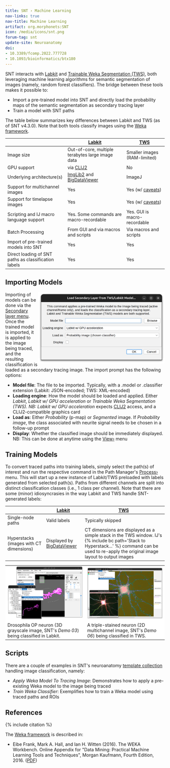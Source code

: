 ```yaml
---
title: SNT › Machine Learning
nav-links: true
nav-title: Machine Learning
artifact: org.morphonets:SNT
icon: /media/icons/snt.png
forum-tag: snt
update-site: Neuroanatomy
doi:
- 10.3389/fcomp.2022.777728
- 10.1093/bioinformatics/btx180
---
```


SNT interacts with [Labkit](../labkit) and [Trainable Weka Segmentation (TWS)](../tws), both leveraging  machine learning algorithms for semantic segmentation of images (namely, random forest classifiers). The bridge between these tools makes it possible to:

- Import a pre-trained model into SNT and directly load the probability maps of the semantic segmentation as secondary tracing layer
- Train a model with SNT paths

The table below summarizes key differences between Labkit and TWS (as of SNT v4.3.0). Note that both tools classify images using the [Weka framework](https://www.cs.waikato.ac.nz/ml/weka/).

|                                                      | **[Labkit](../labkit)**                              | **[TWS](../tws)**            |
|------------------------------------------------------|------------------------------------------------------|------------------------------|
| Image size                                           | Out-of-core, multiple terabytes large image data     | Smaller images (RAM-limited) |
| GPU support                                          | via [CLIJ2](https://clij.github.io/)                 | No                           |
| Underlying architecture(s)                           | [ImgLib2](/libs/imglib2) and [BigDataViewer](../bdv) | ImageJ                       |
| Support for multichannel images                      | Yes                                                  | Yes (w/ [caveats](#caveats)) |
| Support for timelapse images                         | Yes                                                  | Yes (w/ [caveats](#caveats)) |
| Scripting and IJ macro language support              | Yes. Some commands are macro-recordable              | Yes. GUI is macro-recordable |
| Batch Processing                                     | From GUI and via macros and scripts                  | Via macros and scripts       |
| Import of pre-trained models into SNT                | Yes                                                  | Yes                          |
| Direct loading of SNT paths as classification labels | Yes                                                  | Yes                          |

## Importing Models

<img align="right" width="400" src="/media/plugins/snt/import-weka-model.png" title="Import Models prompt (v4.3.0)" />

Importing of models can be done via the [Secondary layer menu](manual#tracing-on-secondary-image-layer). Once the trained model is imported, it is applied to the image being traced, and the resulting classification is loaded as a secondary tracing image. The import prompt has the following options:

- **Model file**: The file to be imported. Typically, with a .model or .classifier extension (Labkit: JSON-encoded; TWS: XML-encoded)
- **Loading engine**: How the model should be loaded and applied. Either *Labkit*, *Labkit w/ GPU acceleration* or *Trainable Weka Segmentation (TWS). NB: Labkit w/ GPU acceleration* expects [CLIJ2](https://clij.github.io/) access, and a CLIJ2-compatible graphics card
- **Load as**: Either *Probability* (p-map) or *Segmented* image. If *Probability image*, the class associated with neurite signal needs to be chosen in a follow-up prompt
- **Display**: Whether the classified image should be immediately displayed. NB: This can be done at anytime using the [View›](./manual#view) menu

## Training Models

To convert traced paths into training labels, simply select the path(s) of interest and run the respective command in the Path Manager's [Process›](manual#process-) menu. This will start up a new instance of Labkit/TWS preloaded with labels generated from selected path(s).
Paths from different channels are split into distinct classification classes 
(i.e., 1 class per channel). Note that there are some (minor) idiosyncrasies in the way Labkit and TWS handle SNT-generated labels:

<span id="caveats"></span>

|                                         | **[Labkit](../labkit)**                                   | **[TWS](../tws)**                                                                                                                                                                               |
|-----------------------------------------|-----------------------------------------------------------|-------------------------------------------------------------------------------------------------------------------------------------------------------------------------------------------------|
| Single-node paths                       | Valid labels                                              | Typically skipped                                                                                                                                                                               |
| Hyperstacks (images with CT dimensions) | Displayed by [BigDataViewer](../bdv)                      | CT dimensions are displayed as a simple stack in the TWS window. IJ's {% include bc path='Stack to Hyperstack...' %} command can be used to re-apply the original image layout to output images |

<table>
  <tr style="background-color:white">
    <td style="width:50%">
    <img width="100%" src="/media/plugins/snt/snt-labkit-training.png" title="SNT Paths as classifier labels: Labkit" />
    </td>
    <td style="width:50%">
    <img  width="100%" src="/media/plugins/snt/snt-tws-training.png" title="SNT Paths as classifier labels: TWS" />
    </td>
  </tr>
  <tr style="background-color:white">
    <td style="width:50%">
    Drosophila OP neuron (3D grayscale image, SNT's <i>Demo 03</i>) being classified in Labkit.
    </td>
    <td style="width:50%">
    A triple-stained neuron (2D multichannel image, SNT's <i>Demo 06</i>) being classified in TWS.
    </td>
  </tr>
</table>

## Scripts

There are a couple of examples in SNT's neuroanatomy [template collection](scripting#bundled-templates) handling image classification, namely:

- *Apply Weka Model To Tracing Image*: Demonstrates how to apply a pre-existing Weka model to the image being traced
- *Train Weka Classifier*:   Exemplifies how to train a Weka model using traced paths and ROIs 

## References

{% include citation %}

The [Weka framework](https://waikato.github.io/weka-wiki/citing_weka/) is described in:

- Eibe Frank, Mark A. Hall, and Ian H. Witten (2016). The WEKA Workbench. 
  Online Appendix for "Data Mining: Practical Machine Learning Tools and 
  Techniques", Morgan Kaufmann, Fourth Edition, 2016. ([PDF](https://www.cs.waikato.ac.nz/ml/weka/Witten_et_al_2016_appendix.pdf))

